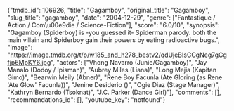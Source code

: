 {"tmdb_id": 106926, "title": "Gagamboy", "original_title": "Gagamboy", "slug_title": "gagamboy", "date": "2004-12-29", "genre": ["Fantastique / Action / Com\u00e9die / Science-Fiction"], "score": "6.0/10", "synopsis": "Gagamboy (Spiderboy) is -you guessed it- Spiderman parody. both the main villain and Spiderboy gain their powers by eating radioactive bugs.", "image": "https://image.tmdb.org/t/p/w185_and_h278_bestv2/qdUjeBIsCCgNeg7gCgfjp6MpKY6.jpg", "actors": ["Vhong Navarro (Junie/Gagamboy)", "Jay Manalo (Dodoy / Ipisman)", "Aubrey Miles (Liana)", "Long Mejia (Kapitan Gimo)", "Bearwin Meily (Abner)", "Rene Boy Facunla (Ate Gloring (as Rene 'Ate Glow' Facunla))", "Jenine Desiderio ()", "Ogie Diaz (Stage Manager)", "Kathryn Bernardo (Tsoknat)", "J.C. Parker (Dance Girl)"], "comments": [], "recommandations_id": [], "youtube_key": "notfound"}